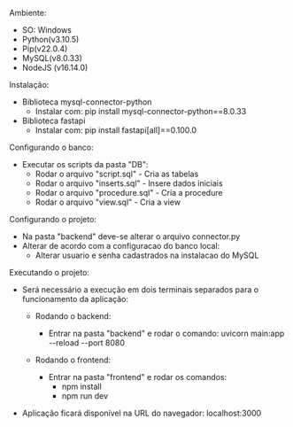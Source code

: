 Ambiente:

- SO: Windows
- Python(v3.10.5)
- Pip(v22.0.4)
- MySQL(v8.0.33)
- NodeJS (v16.14.0)

Instalação:

- Biblioteca mysql-connector-python
  - Instalar com: pip install mysql-connector-python==8.0.33
- Biblioteca fastapi
  - Instalar com: pip install fastapi[all]==0.100.0

Configurando o banco:

- Executar os scripts da pasta "DB":
  - Rodar o arquivo "script.sql" - Cria as tabelas
  - Rodar o arquivo "inserts.sql" - Insere dados iniciais
  - Rodar o arquivo "procedure.sql" - Cria a procedure
  - Rodar o arquivo "view.sql" - Cria a view

Configurando o projeto:

- Na pasta "backend" deve-se alterar o arquivo connector.py
- Alterar de acordo com a configuracao do banco local:
  - Alterar usuario e senha cadastrados na instalacao do MySQL

Executando o projeto:

- Será necessário a execução em dois terminais separados para o funcionamento da aplicação:

  - Rodando o backend:

    - Entrar na pasta "backend" e rodar o comando:
      uvicorn main:app --reload --port 8080

  - Rodando o frontend:
    - Entrar na pasta "frontend" e rodar os comandos:
      - npm install
      - npm run dev

- Aplicação ficará disponível na URL do navegador: localhost:3000
